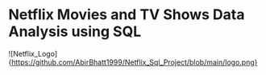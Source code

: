 # Netflix Movies and TV Shows Data Analysis using SQL
![Netflix_Logo]{https://github.com/AbirBhatt1999/Netflix_Sql_Project/blob/main/logo.png}

